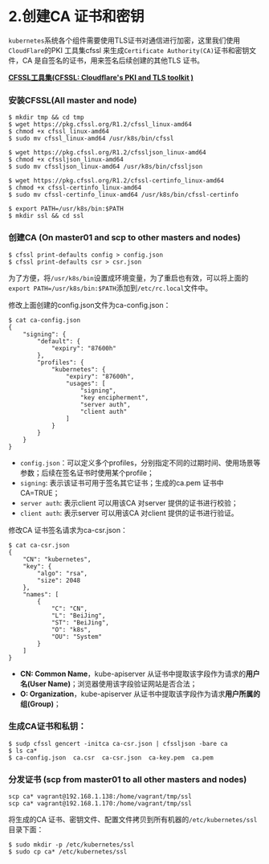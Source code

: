# 2.创建CA 证书和密钥

`kubernetes`系统各个组件需要使用TLS证书对通信进行加密，这里我们使用`CloudFlare`的PKI 工具集cfssl 来生成`Certificate Authority(CA)`证书和密钥文件，CA 是自签名的证书，用来签名后续创建的其他TLS 证书。

**[CFSSL工具集(CFSSL: Cloudflare's PKI and TLS toolkit )](https://github.com/cloudflare/cfssl)** 


### 安装CFSSL(All master and node)

```
$ mkdir tmp && cd tmp
$ wget https://pkg.cfssl.org/R1.2/cfssl_linux-amd64
$ chmod +x cfssl_linux-amd64
$ sudo mv cfssl_linux-amd64 /usr/k8s/bin/cfssl

$ wget https://pkg.cfssl.org/R1.2/cfssljson_linux-amd64
$ chmod +x cfssljson_linux-amd64
$ sudo mv cfssljson_linux-amd64 /usr/k8s/bin/cfssljson

$ wget https://pkg.cfssl.org/R1.2/cfssl-certinfo_linux-amd64
$ chmod +x cfssl-certinfo_linux-amd64
$ sudo mv cfssl-certinfo_linux-amd64 /usr/k8s/bin/cfssl-certinfo

$ export PATH=/usr/k8s/bin:$PATH
$ mkdir ssl && cd ssl
```


### 创建CA (On master01 and scp to other masters and nodes)

```
$ cfssl print-defaults config > config.json
$ cfssl print-defaults csr > csr.json

```

为了方便，将`/usr/k8s/bin`设置成环境变量，为了重启也有效，可以将上面的`export PATH=/usr/k8s/bin:$PATH`添加到`/etc/rc.local`文件中。

修改上面创建的config.json文件为ca-config.json：

```
$ cat ca-config.json
{
    "signing": {
        "default": {
            "expiry": "87600h"
        },
        "profiles": {
            "kubernetes": {
                "expiry": "87600h",
                "usages": [
                    "signing",
                    "key encipherment",
                    "server auth",
                    "client auth"
                ]
            }
        }
    }
}
```

* `config.json`：可以定义多个profiles，分别指定不同的过期时间、使用场景等参数；后续在签名证书时使用某个profile；
* `signing`: 表示该证书可用于签名其它证书；生成的ca.pem 证书中CA=TRUE；
* `server auth`: 表示client 可以用该CA 对server 提供的证书进行校验；
* `client auth`: 表示server 可以用该CA 对client 提供的证书进行验证。

修改CA 证书签名请求为ca-csr.json：

```
$ cat ca-csr.json
{
    "CN": "kubernetes",
    "key": {
        "algo": "rsa",
        "size": 2048
    },
    "names": [
        {
            "C": "CN",
            "L": "BeiJing",
            "ST": "BeiJing",
            "O": "k8s",
            "OU": "System"
        }
    ]
}
```

* **CN: Common Name**，kube-apiserver 从证书中提取该字段作为请求的**用户名(User Name)**；浏览器使用该字段验证网站是否合法；
* **O: Organization**，kube-apiserver 从证书中提取该字段作为请求**用户所属的组(Group)**；


### 生成CA证书和私钥：

```
$ sudp cfssl gencert -initca ca-csr.json | cfssljson -bare ca
$ ls ca*
$ ca-config.json  ca.csr  ca-csr.json  ca-key.pem  ca.pem
```

### 分发证书 (scp from master01 to all other masters and nodes)

```
scp ca* vagrant@192.168.1.138:/home/vagrant/tmp/ssl
scp ca* vagrant@192.168.1.170:/home/vagrant/tmp/ssl
```

将生成的CA 证书、密钥文件、配置文件拷贝到所有机器的`/etc/kubernetes/ssl`目录下面：

```
$ sudo mkdir -p /etc/kubernetes/ssl
$ sudo cp ca* /etc/kubernetes/ssl
```
